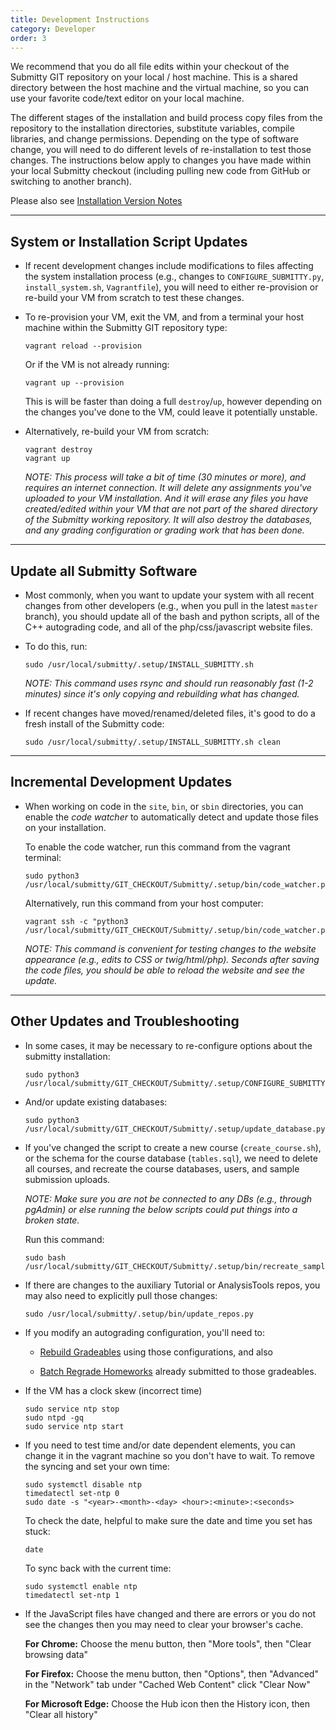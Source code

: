 ```yaml
---
title: Development Instructions
category: Developer
order: 3
---
```


We recommend that you do all file edits within your checkout of the
Submitty GIT repository on your local / host machine.  This is a
shared directory between the host machine and the virtual machine, so
you can use your favorite code/text editor on your local machine.

The different stages of the installation and build process copy files
from the repository to the installation directories, substitute
variables, compile libraries, and change permissions.  Depending on
the type of software change, you will need to do different levels of
re-installation to test those changes.  The instructions below apply
to changes you have made within your local Submitty checkout
(including pulling new code from GitHub or switching to another
branch).

Please also see [Installation Version Notes](../../sysadmin/version_notes)


---


## System or Installation Script Updates

* If recent development changes include modifications to files
   affecting the system installation process (e.g., changes to
   `CONFIGURE_SUBMITTY.py`, `install_system.sh`, `Vagrantfile`), you
   will need to either re-provision or re-build your VM from scratch
   to test these changes.

* To re-provision your VM, exit the VM, and from a terminal your host
   machine within the Submitty GIT repository type:

   ```
   vagrant reload --provision
   ```

   Or if the VM is not already running:

   ```
   vagrant up --provision
   ```

   This is will be faster than doing a full `destroy`/`up`, however
   depending on the changes you've done to the VM, could leave it
   potentially unstable.

* Alternatively, re-build your VM from scratch:

  ```
  vagrant destroy
  vagrant up
  ```

  _NOTE: This process will take a bit of time (30 minutes or more),
  and requires an internet connection.  It will delete any assignments
  you've uploaded to your VM installation.  And it will erase any
  files you have created/edited within your VM that are not part of
  the shared directory of the Submitty working repository.  It will
  also destroy the databases, and any grading configuration or grading
  work that has been done._

---

## Update all Submitty Software

* Most commonly, when you want to update your system with all recent
  changes from other developers (e.g., when you pull in the latest
  `master` branch), you should update all of the bash and python
  scripts, all of the C++ autograding code, and all of the
  php/css/javascript website files.

* To do this, run:

   ```
   sudo /usr/local/submitty/.setup/INSTALL_SUBMITTY.sh
   ```

   _NOTE: This command uses rsync and should run reasonably fast (1-2
   minutes) since it's only copying and rebuilding what has changed._


* If recent changes have moved/renamed/deleted files, it's good to do
   a fresh install of the Submitty code:

   ```
   sudo /usr/local/submitty/.setup/INSTALL_SUBMITTY.sh clean
   ```

---

## Incremental Development Updates

* When working on code in the `site`, `bin`, or `sbin` directories,
  you can enable the *code watcher* to automatically detect and update
  those files on your installation.

  To enable the code watcher, run this command from the vagrant terminal:
  
  ```
  sudo python3 /usr/local/submitty/GIT_CHECKOUT/Submitty/.setup/bin/code_watcher.py
  ```
  
  Alternatively, run this command from your host computer:

  ```
  vagrant ssh -c "python3 /usr/local/submitty/GIT_CHECKOUT/Submitty/.setup/bin/code_watcher.py"
  ```

  _NOTE: This command is convenient for testing changes to the website
  appearance (e.g., edits to CSS or twig/html/php).  Seconds after
  saving the code files, you should be able to reload the website and
  see the update._

---

## Other Updates and Troubleshooting

* In some cases, it may be necessary to re-configure options about the
  submitty installation:

  ```
  sudo python3 /usr/local/submitty/GIT_CHECKOUT/Submitty/.setup/CONFIGURE_SUBMITTY.py
  ```

* And/or update existing databases:

  ```
  sudo python3 /usr/local/submitty/GIT_CHECKOUT/Submitty/.setup/update_database.py
  ```

* If you've changed the script to create a new course
  (`create_course.sh`), or the schema for the course database
  (`tables.sql`), we need to delete all courses, and recreate the
  course databases, users, and sample submission uploads.

  _NOTE: Make sure you are not be connected to any DBs (e.g., through
  pgAdmin) or else running the below scripts could put things into a
  broken state._

  Run this command:

  ```
  sudo bash /usr/local/submitty/GIT_CHECKOUT/Submitty/.setup/bin/recreate_sample_courses.sh
  ```

* If there are changes to the auxiliary Tutorial or AnalysisTools
  repos, you may also need to explicitly pull those changes:

  ```
  sudo /usr/local/submitty/.setup/bin/update_repos.py
  ```

* If you modify an autograding configuration, you'll need to:

    * [Rebuild Gradeables](/instructor/create_edit_gradeable#builddebug-all-grading-configurations) using those configurations, and also

    * [Batch Regrade Homeworks](../instructor/batch_regrade_submissions) already submitted to those gradeables.


* If the VM has a clock skew (incorrect time)

  ```
  sudo service ntp stop
  sudo ntpd -gq
  sudo service ntp start
  ```

* If you need to test time and/or date dependent elements, you can
    change it in the vagrant machine so you don't have to wait.  To
    remove the syncing and set your own time:

    ```
    sudo systemctl disable ntp
    timedatectl set-ntp 0
    sudo date -s "<year>-<month>-<day> <hour>:<minute>:<seconds>
    ```

    To check the date, helpful to make sure the date and time you set has stuck:

    ```
    date
    ``` 

    To sync back with the current time:

    ```
    sudo systemctl enable ntp
    timedatectl set-ntp 1
    ```


* If the JavaScript files have changed and there are errors or you do not see the
   changes then you may need to clear your browser's cache.

   **For Chrome:** Choose the menu button, then "More tools", then "Clear browsing data"

   **For Firefox:** Choose the menu button, then "Options", then "Advanced" in the
   "Network" tab under "Cached Web Content" click "Clear Now"

   **For Microsoft Edge:** Choose the Hub icon then the History icon, then "Clear all history"
